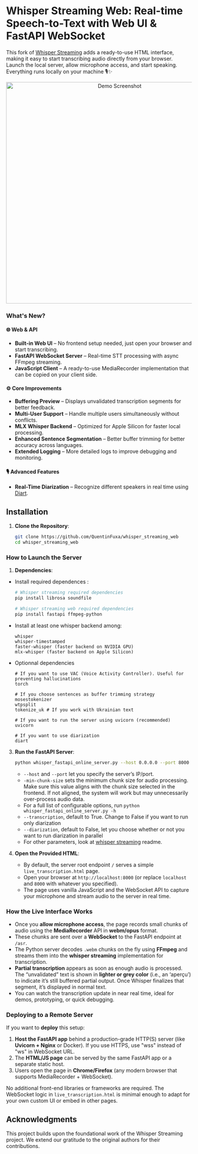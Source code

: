 # Whisper Streaming Web: Real-time Speech-to-Text with Web UI & FastAPI WebSocket

This fork of [Whisper Streaming](https://github.com/ufal/whisper_streaming) adds a ready-to-use HTML interface, making it easy to start transcribing audio directly from your browser. Launch the local server, allow microphone access, and start speaking. Everything runs locally on your machine 🎙️✨

<p align="center">
  <img src="src/web/demo.png" alt="Demo Screenshot" width="600">
</p>

### What's New?  

#### 🌐 **Web & API**  
- **Built-in Web UI** – No frontend setup needed, just open your browser and start transcribing.  
- **FastAPI WebSocket Server** – Real-time STT processing with async FFmpeg streaming.  
- **JavaScript Client** – A ready-to-use MediaRecorder implementation that can be copied on your client side.

#### ⚙️ **Core Improvements**  
- **Buffering Preview** – Displays unvalidated transcription segments for better feedback.  
- **Multi-User Support** – Handle multiple users simultaneously without conflicts.  
- **MLX Whisper Backend** – Optimized for Apple Silicon for faster local processing.  
- **Enhanced Sentence Segmentation** – Better buffer trimming for better accuracy across languages.  
- **Extended Logging** – More detailed logs to improve debugging and monitoring.  

#### 🎙️ **Advanced Features**  
- **Real-Time Diarization** – Recognize different speakers in real time using [Diart](https://github.com/juanmc2005/diart).  


## Installation

1. **Clone the Repository**:

   ```bash
   git clone https://github.com/QuentinFuxa/whisper_streaming_web
   cd whisper_streaming_web
   ```


### How to Launch the Server

1. **Dependencies**:

- Install required dependences :

    ```bash
    # Whisper streaming required dependencies
    pip install librosa soundfile

    # Whisper streaming web required dependencies
    pip install fastapi ffmpeg-python
    ```
- Install at least one whisper backend among:

    ```
   whisper
   whisper-timestamped
   faster-whisper (faster backend on NVIDIA GPU)
   mlx-whisper (faster backend on Apple Silicon)
   ```
- Optionnal dependencies

    ```
    # If you want to use VAC (Voice Activity Controller). Useful for preventing hallucinations
    torch
   
    # If you choose sentences as buffer trimming strategy
    mosestokenizer
    wtpsplit
    tokenize_uk # If you work with Ukrainian text

    # If you want to run the server using uvicorn (recommended)
    uvicorn

    # If you want to use diarization
    diart
    ```


3. **Run the FastAPI Server**:

    ```bash
    python whisper_fastapi_online_server.py --host 0.0.0.0 --port 8000
    ```

    - `--host` and `--port` let you specify the server’s IP/port. 
    - `-min-chunk-size` sets the minimum chunk size for audio processing. Make sure this value aligns with the chunk size selected in the frontend. If not aligned, the system will work but may unnecessarily over-process audio data.
    - For a full list of configurable options, run `python whisper_fastapi_online_server.py -h`
    - `--transcription`, default to True. Change to False if you want to run only diarization
    - `--diarization`, default to False, let you choose whether or not you want to run diarization in parallel
    - For other parameters, look at [whisper streaming](https://github.com/ufal/whisper_streaming) readme.

4. **Open the Provided HTML**:

    - By default, the server root endpoint `/` serves a simple `live_transcription.html` page.  
    - Open your browser at `http://localhost:8000` (or replace `localhost` and `8000` with whatever you specified).  
    - The page uses vanilla JavaScript and the WebSocket API to capture your microphone and stream audio to the server in real time.

### How the Live Interface Works

- Once you **allow microphone access**, the page records small chunks of audio using the **MediaRecorder** API in **webm/opus** format.  
- These chunks are sent over a **WebSocket** to the FastAPI endpoint at `/asr`.  
- The Python server decodes `.webm` chunks on the fly using **FFmpeg** and streams them into the **whisper streaming** implementation for transcription.  
- **Partial transcription** appears as soon as enough audio is processed. The “unvalidated” text is shown in **lighter or grey color** (i.e., an ‘aperçu’) to indicate it’s still buffered partial output. Once Whisper finalizes that segment, it’s displayed in normal text.  
- You can watch the transcription update in near real time, ideal for demos, prototyping, or quick debugging.

### Deploying to a Remote Server

If you want to **deploy** this setup:

1. **Host the FastAPI app** behind a production-grade HTTP(S) server (like **Uvicorn + Nginx** or Docker). If you use HTTPS, use "wss" instead of "ws" in WebSocket URL.
2. The **HTML/JS page** can be served by the same FastAPI app or a separate static host.  
3. Users open the page in **Chrome/Firefox** (any modern browser that supports MediaRecorder + WebSocket).  

No additional front-end libraries or frameworks are required. The WebSocket logic in `live_transcription.html` is minimal enough to adapt for your own custom UI or embed in other pages.

## Acknowledgments

This project builds upon the foundational work of the Whisper Streaming project. We extend our gratitude to the original authors for their contributions.

